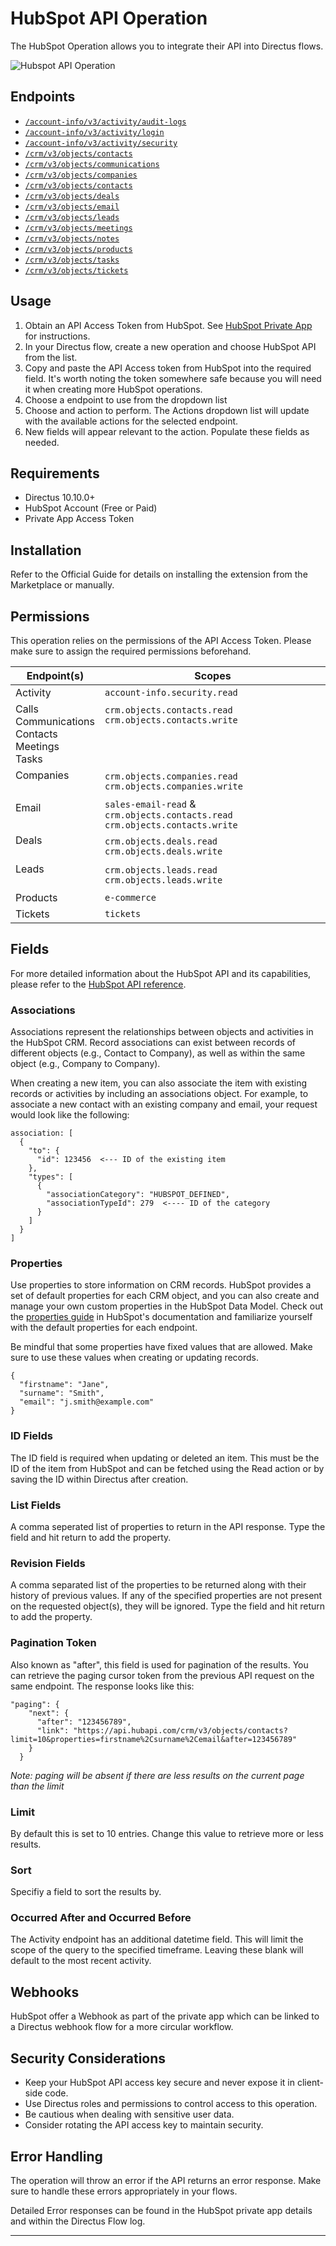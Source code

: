 # HubSpot API Operation

The HubSpot Operation allows you to integrate their API into Directus flows.

![Hubspot API Operation](https://raw.githubusercontent.com/directus-labs/extensions/main/packages/hubspot-operation/docs/hubspot-operation.png)

## Endpoints

- [`/account-info/v3/activity/audit-logs`](https://developers.hubspot.com/beta-docs/reference/api/settings/account-activity-api)
- [`/account-info/v3/activity/login`](https://developers.hubspot.com/beta-docs/reference/api/settings/account-activity-api#get-%2Faccount-info%2Fv3%2Factivity%2Flogin)
- [`/account-info/v3/activity/security`](https://developers.hubspot.com/beta-docs/reference/api/settings/account-activity-api#get-%2Faccount-info%2Fv3%2Factivity%2Fsecurity)
- [`/crm/v3/objects/contacts`](https://developers.hubspot.com/beta-docs/reference/api/crm/objects/contacts)
- [`/crm/v3/objects/communications`](https://developers.hubspot.com/beta-docs/reference/api/crm/objects/communications)
- [`/crm/v3/objects/companies`](https://developers.hubspot.com/beta-docs/reference/api/crm/objects/companies)
- [`/crm/v3/objects/contacts`](https://developers.hubspot.com/beta-docs/reference/api/crm/objects/contacts)
- [`/crm/v3/objects/deals`](https://developers.hubspot.com/beta-docs/reference/api/crm/objects/deals)
- [`/crm/v3/objects/email`](https://developers.hubspot.com/beta-docs/reference/api/crm/objects/email)
- [`/crm/v3/objects/leads`](https://developers.hubspot.com/beta-docs/reference/api/crm/objects/leads)
- [`/crm/v3/objects/meetings`](https://developers.hubspot.com/beta-docs/reference/api/crm/objects/meetings)
- [`/crm/v3/objects/notes`](https://developers.hubspot.com/beta-docs/reference/api/crm/objects/notes)
- [`/crm/v3/objects/products`](https://developers.hubspot.com/beta-docs/reference/api/crm/objects/products)
- [`/crm/v3/objects/tasks`](https://developers.hubspot.com/beta-docs/reference/api/crm/objects/tasks)
- [`/crm/v3/objects/tickets`](https://developers.hubspot.com/beta-docs/reference/api/crm/objects/tickets)

## Usage

1. Obtain an API Access Token from HubSpot. See [HubSpot Private App](https://developers.hubspot.com/beta-docs/guides/apps/private-apps/overview) for instructions.
2. In your Directus flow, create a new operation and choose HubSpot API from the list.
3. Copy and paste the API Access token from HubSpot into the required field. It's worth noting the token somewhere safe because you will need it when creating more HubSpot operations.
4. Choose a endpoint to use from the dropdown list
5. Choose and action to perform. The Actions dropdown list will update with the available actions for the selected endpoint.
6. New fields will appear relevant to the action. Populate these fields as needed.

## Requirements

- Directus 10.10.0+
- HubSpot Account (Free or Paid)
- Private App Access Token

## Installation

Refer to the Official Guide for details on installing the extension from the Marketplace or manually.

## Permissions

This operation relies on the permissions of the API Access Token. Please make sure to assign the required permissions beforehand.

| Endpoint(s) | Scopes |
| -------- | ------ |
| Activity | `account-info.security.read` |
| Calls<br/>Communications<br/>Contacts<br/>Meetings<br/>Tasks | `crm.objects.contacts.read`<br/>`crm.objects.contacts.write`<br/>&nbsp;<br/>&nbsp;<br/>&nbsp; |
| Companies<br/>&nbsp; | `crm.objects.companies.read`<br/>`crm.objects.companies.write` |
| Email<br/>&nbsp; | `sales-email-read` &amp; `crm.objects.contacts.read`</br>`crm.objects.contacts.write`</br> |
| Deals<br/>&nbsp; | `crm.objects.deals.read`<br/>`crm.objects.deals.write` |
| Leads<br/>&nbsp; | `crm.objects.leads.read`<br/>`crm.objects.leads.write` |
| Products | `e-commerce` |
| Tickets | `tickets` |

## Fields

For more detailed information about the HubSpot API and its capabilities, please refer to the [HubSpot API reference](https://developers.hubspot.com/beta-docs/reference/api/).

### Associations

Associations represent the relationships between objects and activities in the HubSpot CRM. Record associations can exist between records of different objects (e.g., Contact to Company), as well as within the same object (e.g., Company to Company).

When creating a new item, you can also associate the item with existing records or activities by including an associations object. For example, to associate a new contact with an existing company and email, your request would look like the following:

```
association: [
  {
    "to": {
      "id": 123456  <--- ID of the existing item
    },
    "types": [
      {
        "associationCategory": "HUBSPOT_DEFINED",
        "associationTypeId": 279  <---- ID of the category
      }
    ]
  }
]
```


### Properties

Use properties to store information on CRM records. HubSpot provides a set of default properties for each CRM object, and you can also create and manage your own custom properties in the HubSpot Data Model. Check out the [properties guide](https://developers.hubspot.com/beta-docs/guides/api/crm/properties) in HubSpot's documentation and familiarize yourself with the default properties for each endpoint.

Be mindful that some properties have fixed values that are allowed. Make sure to use these values when creating or updating records.

```
{
  "firstname": "Jane",
  "surname": "Smith",
  "email": "j.smith@example.com"
}
```

### ID Fields

The ID field is required when updating or deleted an item. This must be the ID of the item from HubSpot and can be fetched using the Read action or by saving the ID within Directus after creation.

### List Fields

A comma seperated list of properties to return in the API response. Type the field and hit return to add the property.

### Revision Fields

A comma separated list of the properties to be returned along with their history of previous values. If any of the specified properties are not present on the requested object(s), they will be ignored. Type the field and hit return to add the property.

### Pagination Token

Also known as "after", this field is used for pagination of the results. You can retrieve the paging cursor token from the previous API request on the same endpoint. The response looks like this:

```
"paging": {
    "next": {
      "after": "123456789",
      "link": "https://api.hubapi.com/crm/v3/objects/contacts?limit=10&properties=firstname%2Csurname%2Cemail&after=123456789"
    }
  }
```

_Note: paging will be absent if there are less results on the current page than the limit_

### Limit

By default this is set to 10 entries. Change this value to retrieve more or less results.

### Sort

Specifiy a field to sort the results by.

### Occurred After and Occurred Before

The Activity endpoint has an additional datetime field. This will limit the scope of the query to the specified timeframe. Leaving these blank will default to the most recent activity.


## Webhooks

HubSpot offer a Webhook as part of the private app which can be linked to a Directus webhook flow for a more circular workflow.


## Security Considerations

- Keep your HubSpot API access key secure and never expose it in client-side code.
- Use Directus roles and permissions to control access to this operation.
- Be cautious when dealing with sensitive user data.
- Consider rotating the API access key to maintain security.

## Error Handling

The operation will throw an error if the API returns an error response. Make sure to handle these errors appropriately in your flows.

Detailed Error responses can be found in the HubSpot private app details and within the Directus Flow log.

---

